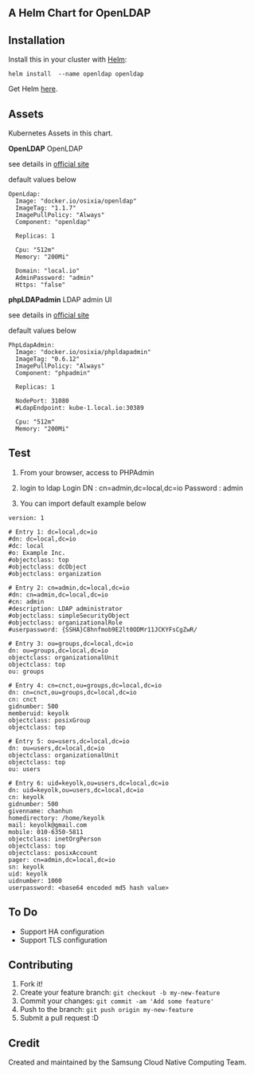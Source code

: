 ## A Helm Chart for OpenLDAP

## Installation
Install this in your cluster with [Helm](https://github.com/kubernetes/helm):


```
helm install  --name openldap openldap
```

Get Helm [here](https://github.com/kubernetes/helm/blob/master/docs/install.md).


## Assets

Kubernetes Assets in this chart.

**OpenLDAP**
OpenLDAP

see details in [official site](http://www.openldap.org/)

default values below

```
OpenLdap:
  Image: "docker.io/osixia/openldap"
  ImageTag: "1.1.7"
  ImagePullPolicy: "Always"
  Component: "openldap"

  Replicas: 1

  Cpu: "512m"
  Memory: "200Mi"

  Domain: "local.io"
  AdminPassword: "admin"
  Https: "false"
```

**phpLDAPadmin**
LDAP admin UI

see details in [official site](http://phpldapadmin.sourceforge.net/)

default values below

```
PhpLdapAdmin:
  Image: "docker.io/osixia/phpldapadmin"
  ImageTag: "0.6.12"
  ImagePullPolicy: "Always"
  Component: "phpadmin"

  Replicas: 1

  NodePort: 31080
  #LdapEndpoint: kube-1.local.io:30389

  Cpu: "512m"
  Memory: "200Mi"
```

## Test
1. From your browser, access to PHPAdmin
2. login to ldap
  Login DN :
    cn=admin,dc=local,dc=io
  Password :
    admin

3. You can import default example below

```
version: 1

# Entry 1: dc=local,dc=io
#dn: dc=local,dc=io
#dc: local
#o: Example Inc.
#objectclass: top
#objectclass: dcObject
#objectclass: organization

# Entry 2: cn=admin,dc=local,dc=io
#dn: cn=admin,dc=local,dc=io
#cn: admin
#description: LDAP administrator
#objectclass: simpleSecurityObject
#objectclass: organizationalRole
#userpassword: {SSHA}C8hnfmob9E2lt0ODMr11JCKYFsCgZwR/

# Entry 3: ou=groups,dc=local,dc=io
dn: ou=groups,dc=local,dc=io
objectclass: organizationalUnit
objectclass: top
ou: groups

# Entry 4: cn=cnct,ou=groups,dc=local,dc=io
dn: cn=cnct,ou=groups,dc=local,dc=io
cn: cnct
gidnumber: 500
memberuid: keyolk
objectclass: posixGroup
objectclass: top

# Entry 5: ou=users,dc=local,dc=io
dn: ou=users,dc=local,dc=io
objectclass: organizationalUnit
objectclass: top
ou: users

# Entry 6: uid=keyolk,ou=users,dc=local,dc=io
dn: uid=keyolk,ou=users,dc=local,dc=io
cn: keyolk
gidnumber: 500
givenname: chanhun
homedirectory: /home/keyolk
mail: keyolk@gmail.com
mobile: 010-6350-5811
objectclass: inetOrgPerson
objectclass: top
objectclass: posixAccount
pager: cn=admin,dc=local,dc=io
sn: keyolk
uid: keyolk
uidnumber: 1000
userpassword: <base64 encoded md5 hash value>
```

## To Do
- Support HA configuration
- Support TLS configuration

## Contributing

1. Fork it!
2. Create your feature branch: `git checkout -b my-new-feature`
3. Commit your changes: `git commit -am 'Add some feature'`
4. Push to the branch: `git push origin my-new-feature`
5. Submit a pull request :D

## Credit

Created and maintained by the Samsung Cloud Native Computing Team.
